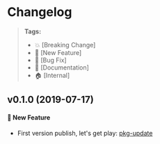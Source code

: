 # Changelog

> **Tags:**
> - :boom:   [Breaking Change]
> - :rocket: [New Feature]
> - :bug:    [Bug Fix]
> - :memo:   [Documentation]
> - :house:  [Internal]

## v0.1.0 (2019-07-17)

#### :rocket: New Feature

- First version publish, let's get play: [pkg-update](https://www.npmjs.com/package/pkg-update)
